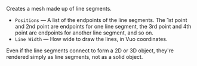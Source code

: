 Creates a mesh made up of line segments. 

   - `Positions` — A list of the endpoints of the line segments. The 1st point and 2nd point are endpoints for one line segment, the 3rd point and 4th point are endpoints for another line segment, and so on. 
   - `Line Width` — How wide to draw the lines, in Vuo coordinates.  

Even if the line segments connect to form a 2D or 3D object, they're rendered simply as line segments, not as a solid object. 

